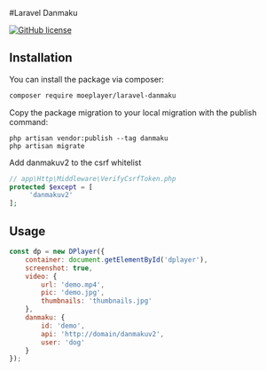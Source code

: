 #Laravel Danmaku

[![GitHub license](https://img.shields.io/github/license/MoePlayer/laravel-danmaku.svg)](https://github.com/MoePlayer/laravel-danmaku/blob/master/LICENSE)

## Installation

You can install the package via composer:

```bash
composer require moeplayer/laravel-danmaku

```

Copy the package migration to your local migration with the publish command:

```
php artisan vendor:publish --tag danmaku
php artisan migrate 
```
Add danmakuv2 to the csrf whitelist
```php
// app\Http\Middleware\VerifyCsrfToken.php
protected $except = [
     'danmakuv2'
];
```

## Usage

```javascript
const dp = new DPlayer({
    container: document.getElementById('dplayer'),
    screenshot: true,
    video: {
        url: 'demo.mp4',
        pic: 'demo.jpg',
        thumbnails: 'thumbnails.jpg'
    },
    danmaku: {
        id: 'demo',
        api: 'http://domain/danmakuv2',
        user: 'dog'
    }
});
```